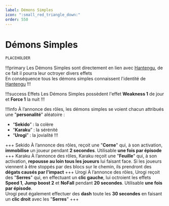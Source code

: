 ```yaml
---
label: Démons Simples
icon: ":small_red_triangle_down:"
order: 550
---
```


# Démons Simples

```txt
PLACEHOLDER
```

!!!primary
Les Démons Simples sont directement en lien avec [Hantengu](./hantengu), de ce fait il pourra leur octroyer divers effets <br>
En conséquence tous les démons simples connaissent l'identité de [Hantengu](./hantengu)
!!!

!!!success Effets
Les Démons Simples possèdent l'effet **Weakness 1** de jour et **Force 1** la nuit
!!!

!!!info 
À l’annonce des rôles, les démons simples se voient chacun attribués une "**personalité**" aléatoire : <br>
- “**Sekido**” : la colère <br>
- “**Karaku**” : la sérénité <br>
- “**Urogi**” : la jovialité
!!!

+++ Sekido
À l’annonce des rôles, reçoit une "**Corne**" qui, à son activation, **immobilise** un joueur pendant **2 secondes**. Utilisable **une fois par épisode**
+++ Karaku
À l’annonce des rôles, Karaku reçoit une "**Feuille**" qui, à son activation, **repousse au loin tous les joueurs** lui faisant face. Si les joueurs viennent à être stoppés par des blocs sur le chemin, ils prendront des **dégats causés par l'impact**
+++ Urogi
À l’annonce des rôles, Urogi reçoit des "**Serres**" qui, en effectuant un **clic gauche**, lui octroient les effets **Speed 1**, **Jump boost 2** et **NoFall** pendant **20 secondes**. Utilisable **une fois par épisode**. <br>
Urogi peut également effectuer des **dash** toute les **30 secondes** en faisant un **clic droit** avec les "**Serres**"
+++


